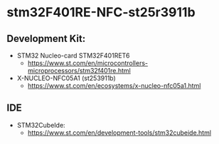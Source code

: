 # stm32F401RE-NFC-st25r3911b

## Development Kit:
- STM32 Nucleo-card STM32F401RET6
  - https://www.st.com/en/microcontrollers-microprocessors/stm32f401re.html
- X-NUCLEO-NFC05A1 (st253911b)
  - https://www.st.com/en/ecosystems/x-nucleo-nfc05a1.html

## IDE
- STM32CubeIde:
  - https://www.st.com/en/development-tools/stm32cubeide.html
